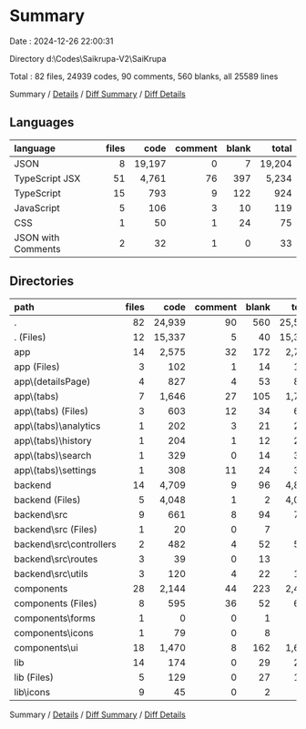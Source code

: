 # Summary

Date : 2024-12-26 22:00:31

Directory d:\\Codes\\Saikrupa-V2\\SaiKrupa

Total : 82 files,  24939 codes, 90 comments, 560 blanks, all 25589 lines

Summary / [Details](details.md) / [Diff Summary](diff.md) / [Diff Details](diff-details.md)

## Languages
| language | files | code | comment | blank | total |
| :--- | ---: | ---: | ---: | ---: | ---: |
| JSON | 8 | 19,197 | 0 | 7 | 19,204 |
| TypeScript JSX | 51 | 4,761 | 76 | 397 | 5,234 |
| TypeScript | 15 | 793 | 9 | 122 | 924 |
| JavaScript | 5 | 106 | 3 | 10 | 119 |
| CSS | 1 | 50 | 1 | 24 | 75 |
| JSON with Comments | 2 | 32 | 1 | 0 | 33 |

## Directories
| path | files | code | comment | blank | total |
| :--- | ---: | ---: | ---: | ---: | ---: |
| . | 82 | 24,939 | 90 | 560 | 25,589 |
| . (Files) | 12 | 15,337 | 5 | 40 | 15,382 |
| app | 14 | 2,575 | 32 | 172 | 2,779 |
| app (Files) | 3 | 102 | 1 | 14 | 117 |
| app\\(detailsPage) | 4 | 827 | 4 | 53 | 884 |
| app\\(tabs) | 7 | 1,646 | 27 | 105 | 1,778 |
| app\\(tabs) (Files) | 3 | 603 | 12 | 34 | 649 |
| app\\(tabs)\\analytics | 1 | 202 | 3 | 21 | 226 |
| app\\(tabs)\\history | 1 | 204 | 1 | 12 | 217 |
| app\\(tabs)\\search | 1 | 329 | 0 | 14 | 343 |
| app\\(tabs)\\settings | 1 | 308 | 11 | 24 | 343 |
| backend | 14 | 4,709 | 9 | 96 | 4,814 |
| backend (Files) | 5 | 4,048 | 1 | 2 | 4,051 |
| backend\\src | 9 | 661 | 8 | 94 | 763 |
| backend\\src (Files) | 1 | 20 | 0 | 7 | 27 |
| backend\\src\\controllers | 2 | 482 | 4 | 52 | 538 |
| backend\\src\\routes | 3 | 39 | 0 | 13 | 52 |
| backend\\src\\utils | 3 | 120 | 4 | 22 | 146 |
| components | 28 | 2,144 | 44 | 223 | 2,411 |
| components (Files) | 8 | 595 | 36 | 52 | 683 |
| components\\forms | 1 | 0 | 0 | 1 | 1 |
| components\\icons | 1 | 79 | 0 | 8 | 87 |
| components\\ui | 18 | 1,470 | 8 | 162 | 1,640 |
| lib | 14 | 174 | 0 | 29 | 203 |
| lib (Files) | 5 | 129 | 0 | 27 | 156 |
| lib\\icons | 9 | 45 | 0 | 2 | 47 |

Summary / [Details](details.md) / [Diff Summary](diff.md) / [Diff Details](diff-details.md)